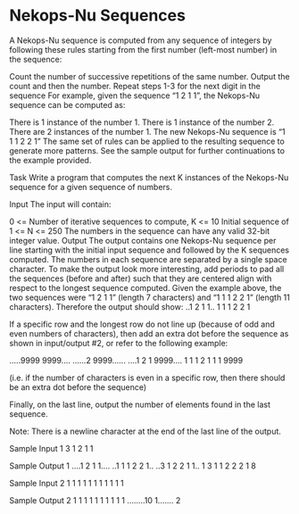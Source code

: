 # Nekops-Nu Sequences

A Nekops-Nu sequence is computed from any sequence of integers by following these rules starting from the first number (left-most number) in the sequence:

Count the number of successive repetitions of the same number.
Output the count and then the number.
Repeat steps 1-3 for the next digit in the sequence
For example, given the sequence “1 2 1 1”, the Nekops-Nu sequence can be computed as:

There is 1 instance of the number 1.
There is 1 instance of the number 2.
There are 2 instances of the number 1.
The new Nekops-Nu sequence is “1 1 1 2 2 1”
The same set of rules can be applied to the resulting sequence to generate more patterns. See the sample output for further continuations to the example provided.

Task
Write a program that computes the next K instances of the Nekops-Nu sequence for a given sequence of numbers.

Input
The input will contain:

0 <= Number of iterative sequences to compute, K <= 10
Initial sequence of 1 <= N <= 250
The numbers in the sequence can have any valid 32-bit integer value.
Output
The output contains one Nekops-Nu sequence per line starting with the initial input sequence and followed by the K sequences computed. The numbers in each sequence are separated by a single space character. 
To make the output look more interesting, add periods to pad all the sequences (before and after) such that they are centered align with respect to the longest sequence computed. Given the example above, the two sequences were “1 2 1 1” (length 7 characters) and “1 1 1 2 2 1” (length 11 characters). Therefore the output should show: 
..1 2 1 1.. 
1 1 1 2 2 1

If a specific row and the longest row do not line up (because of odd and even numbers of characters), then add an extra dot before the sequence as shown in input/output #2, or refer to the following example:

.....9999 9999.... 
......2 9999...... 
....1 2 1 9999.... 
1 1 1 2 1 1 1 9999

(i.e. if the number of characters is even in a specific row, then there should be an extra dot before the sequence)

Finally, on the last line, output the number of elements found in the last sequence.

Note: There is a newline character at the end of the last line of the output.

Sample Input 1
3 1 2 1 1

Sample Output 1
....1 2 1 1.... 
..1 1 1 2 2 1.. 
..3 1 2 2 1 1.. 
1 3 1 1 2 2 2 1 
8

Sample Input 2
1 1 1 1 1 1 1 1 1 1 1

Sample Output 2
1 1 1 1 1 1 1 1 1 1 
........10 1....... 
2